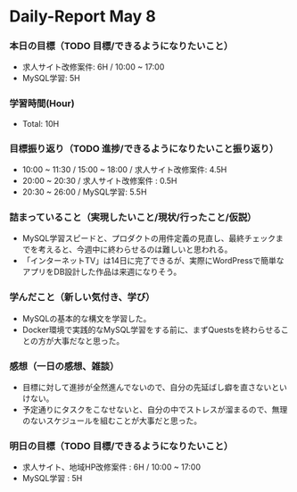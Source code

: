 # Daily-Report May 8

### 本日の目標（TODO 目標/できるようになりたいこと）
- 求人サイト改修案件: 6H / 10:00 ~ 17:00
- MySQL学習: 5H

### 学習時間(Hour)
- Total: 10H

### 目標振り返り（TODO 進捗/できるようになりたいこと振り返り）
- 10:00 ~ 11:30 / 15:00 ~ 18:00 / 求人サイト改修案件: 4.5H
- 20:00 ~ 20:30 / 求人サイト改修案件 : 0.5H
- 20:30 ~ 26:00 / MySQL学習: 5.5H

### 詰まっていること（実現したいこと/現状/行ったこと/仮説）
- MySQL学習スピードと、プロダクトの用件定義の見直し、最終チェックまでを考えると、今週中に終わらせるのは難しいと思われる。
- 「インターネットTV」は14日に完了できるが、実際にWordPressで簡単なアプリをDB設計した作品は来週になりそう。

### 学んだこと（新しい気付き、学び）
- MySQLの基本的な構文を学習した。
- Docker環境で実践的なMySQL学習をする前に、まずQuestsを終わらせることの方が大事だなと思った。

### 感想（一日の感想、雑談）
- 目標に対して進捗が全然進んでないので、自分の先延ばし癖を直さないといけない。
- 予定通りにタスクをこなせないと、自分の中でストレスが溜まるので、無理のないスケジュールを組むことが大事だと思った。

### 明日の目標（TODO 目標/できるようになりたいこと）
- 求人サイト、地域HP改修案件 : 6H / 10:00 ~ 17:00
- MySQL学習 : 5H

